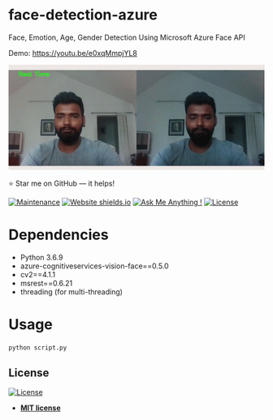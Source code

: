 # face-detection-azure
Face, Emotion, Age, Gender Detection Using Microsoft Azure Face API

Demo: https://youtu.be/e0xqMmpjYL8

![Image](./face-detection-azure.gif)

:star: Star me on GitHub — it helps!

[![Maintenance](https://img.shields.io/badge/maintained-yes-green.svg)](https://github.com/ioarun/face-detection-azure/commits/main)
[![Website shields.io](https://img.shields.io/badge/website-up-yellow)](https://youtu.be/e0xqMmpjYL8)
[![Ask Me Anything !](https://img.shields.io/badge/ask%20me-linkedin-1abc9c.svg)](https://www.linkedin.com/in/ioarun/)
[![License](http://img.shields.io/:license-mit-blue.svg?style=flat-square)](http://badges.mit-license.org)

# Dependencies

* Python 3.6.9
* azure-cognitiveservices-vision-face==0.5.0
* cv2==4.1.1
* msrest==0.6.21
* threading (for multi-threading)

# Usage
``
python script.py
``


## License
[![License](http://img.shields.io/:license-mit-blue.svg?style=flat-square)](http://badges.mit-license.org)

- **[MIT license](http://opensource.org/licenses/mit-license.php)**
